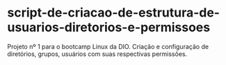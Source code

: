 # script-de-criacao-de-estrutura-de-usuarios-diretorios-e-permissoes
 Projeto nº 1 para o bootcamp Linux da DIO.
 Criação e configuração de diretórios, grupos, usuários com suas respectivas permissões.
